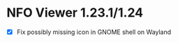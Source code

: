 NFO Viewer 1.23.1/1.24
======================

* [x] Fix possibly missing icon in GNOME shell on Wayland
